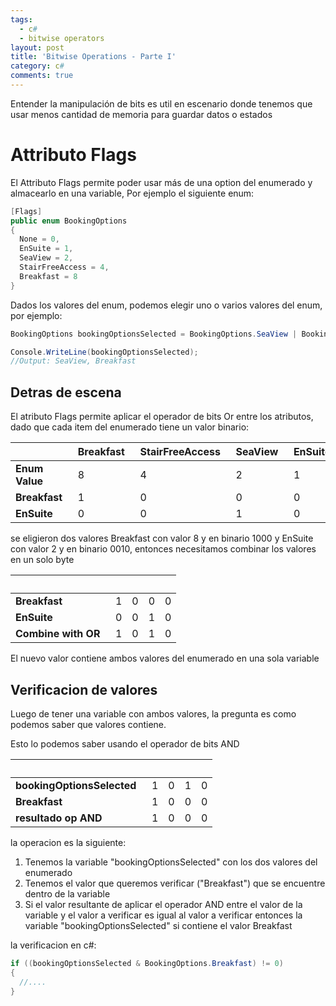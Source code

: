 ```yaml
---
tags:
  - c#
  - bitwise operators
layout: post
title: 'Bitwise Operations - Parte I'
category: c#
comments: true
---
```


Entender la manipulación de bits es util en escenario donde tenemos que usar menos cantidad de memoria para guardar datos o estados

# Attributo Flags

El Attributo Flags permite poder usar más de una option del enumerado y almacearlo en una variable, Por ejemplo el siguiente enum:

```csharp
[Flags]
public enum BookingOptions
{
  None = 0,
  EnSuite = 1,
  SeaView = 2,
  StairFreeAccess = 4,
  Breakfast = 8
}

```

Dados los valores del enum, podemos elegir uno o varios valores del enum, por ejemplo:

```csharp
BookingOptions bookingOptionsSelected = BookingOptions.SeaView | BookingOptions.Breakfast;

Console.WriteLine(bookingOptionsSelected);
//Output: SeaView, Breakfast
```

## Detras de escena

El atributo Flags permite aplicar el operador de bits Or entre los atributos, dado que cada item del enumerado tiene un valor binario:

|            | Breakfast&nbsp;&nbsp; | StairFreeAccess&nbsp;&nbsp; | SeaView&nbsp;&nbsp; | EnSuite&nbsp;&nbsp; |
|------------|-----------|-----------------|---------|---------|
| **Enum Value**&nbsp;&nbsp; | 8         | 4               | 2       | 1       |
| **Breakfast**&nbsp;&nbsp;  | 1         | 0               | 0       | 0       |
| **EnSuite**&nbsp;&nbsp;    | 0         | 0               | 1       | 0       |

se eligieron dos valores Breakfast con valor 8 y en binario 1000 y EnSuite con valor 2 y en binario 0010, entonces necesitamos combinar los valores en un solo byte

| &nbsp;       | &nbsp; | &nbsp; | &nbsp; | &nbsp; |
|-----------------|---|---|---|---|
| **Breakfast**&nbsp;&nbsp;       | 1 | 0 | 0 | 0 |
| **EnSuite**&nbsp;&nbsp;         | 0 | 0 | 1 | 0 |
| **Combine with OR**&nbsp;&nbsp; | 1 | 0 | 1 | 0 |

El nuevo valor contiene ambos valores del enumerado en una sola variable

## Verificacion de valores

Luego de tener una variable con ambos valores, la pregunta es como podemos saber que valores contiene.

Esto lo podemos saber usando el operador de bits AND

| &nbsp;       | &nbsp; | &nbsp; | &nbsp; | &nbsp; |
|-----------------|---|---|---|---|
| **bookingOptionsSelected**&nbsp;&nbsp;| 1 | 0 | 1 | 0 |
| **Breakfast**       | 1 | 0 | 0 | 0 |
| **resultado op AND** | 1 | 0 | 0 | 0 |

la operacion es la siguiente:

1. Tenemos la variable "bookingOptionsSelected" con los dos valores del enumerado
2. Tenemos el valor que queremos verificar ("Breakfast") que se encuentre dentro de la variable
3. Si el valor resultante de aplicar el operador AND entre el valor de la variable y el valor a verificar es igual al valor a verificar entonces la variable "bookingOptionsSelected" si contiene el valor Breakfast

la verificacion en c#:

```csharp
if ((bookingOptionsSelected & BookingOptions.Breakfast) != 0)
{
  //....
}
```

